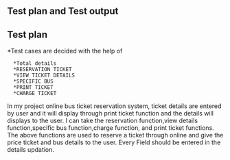 ## Test plan and Test output
## Test plan
*Test cases are decided with the help of
```
  *Total details
  *RESERVATION TICKET
  *VIEW TICKET DETAILS 
  *SPECIFIC BUS
  *PRINT TICKET
  *CHARGE TICKET
 ``` 
  
 In my project online bus ticket reservation system, ticket details are entered by user and it will display through print ticket function and the details will displays to the user.
 I can take the reservation function,view details function,specific bus function,charge function, and print ticket functions.
 The above functions are used to reserve a ticket through online and give the price ticket and bus details to the user.
 Every Field should be entered in the details updation.
 
  
  
  
  
  
  
  
  
  
